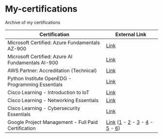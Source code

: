 # My-certifications
Archive of my certifications

| Certification | External Link |
| ------------- | ------------- |
| Microsoft Certified: Azure Fundamentals AZ-900 | [Link](https://www.credly.com/badges/a8b6e2c8-69e2-41aa-b646-531a126eb774/public_url) |
| Microsoft Certified: Azure AI Fundamentals AI-900 | [Link](https://www.credly.com/badges/5c129157-9c0b-43b6-998d-5e46bb3a41ad/public_url)  |
| AWS Partner: Accreditation (Technical) | [Link](https://www.credly.com/badges/c5749a6b-5696-402e-b8f3-ab5133e56e2e/public_url) |
| Python Institute OpenEDG - Programming Essentials | [Link](https://acrobat.adobe.com/link/track?uri=urn:aaid:scds:US:3bf1c351-5ae7-48a7-9810-cbf1cf2e15f4) |
| Cisco Learning -  Introduction to IoT | [Link](https://www.credly.com/badges/ed627d15-7c29-4018-9734-cb960590cfec/public_url) |
| Cisco Learning -  Networking Essentials | [Link](https://www.credly.com/badges/b8b3bed0-8d29-4309-8bb7-3e04011da356/public_url) |
| Cisco Learning - Cybersecurity Essentials  | [Link](https://www.credly.com/badges/631e247e-3b90-4120-a5b2-24bd1b686858/public_url) |
| Google Project Management - Full Paid Certification  | [Link](https://www.credly.com/badges/38bd4873-5697-498e-a2c8-36d13e0e9988/public_url) ([1](https://coursera.org/share/3ffd6977d507a0e4caac98ab758182e3) - [2](https://coursera.org/share/116822f72a9930db800eeb7d829c0d5b) - [3](https://coursera.org/share/41c5a690115720032d88690398c72b5d) - [4](https://coursera.org/share/87906157686fe5eecf1587ee55a7f0fd) - [5](https://coursera.org/share/05ea5154a4b8dfd7ab45e00cdfcf4c95) - [6](https://coursera.org/share/04de604951fa3e2648016fe74e3b429c))|
 
